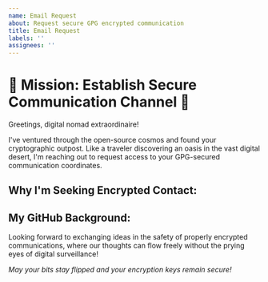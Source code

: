 ```yaml
---
name: Email Request
about: Request secure GPG encrypted communication
title: Email Request
labels: ''
assignees: ''
---
```


# 🔐 Mission: Establish Secure Communication Channel 🔐

Greetings, digital nomad extraordinaire! 

I've ventured through the open-source cosmos and found your cryptographic outpost. Like a traveler discovering an oasis in the vast digital desert, I'm reaching out to request access to your GPG-secured communication coordinates.

## Why I'm Seeking Encrypted Contact:
<!-- Please share a bit about why you'd like to connect. Are you interested in collaborating on open-source projects? Discussing AI innovations? Or perhaps you're a fellow digital nomad with stories to share? -->

## My GitHub Background:
<!-- A quick introduction helps establish trust in the encryption-verse -->

Looking forward to exchanging ideas in the safety of properly encrypted communications, where our thoughts can flow freely without the prying eyes of digital surveillance!

*May your bits stay flipped and your encryption keys remain secure!*
